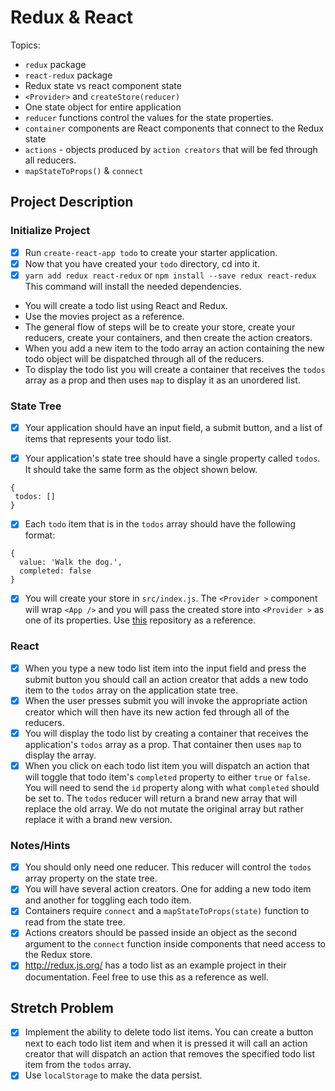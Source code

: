 # Redux & React

Topics:

* `redux` package
* `react-redux` package
* Redux state vs react component state
* `<Provider>` and `createStore(reducer)`
* One state object for entire application
* `reducer` functions control the values for the state properties.
* `container` components are React components that connect to the Redux state
* `actions` - objects produced by `action creators` that will be fed through all reducers.
* `mapStateToProps()` & `connect`

## Project Description

### Initialize Project

* [x] Run `create-react-app todo` to create your starter application.
* [x] Now that you have created your `todo` directory, cd into it.
* [x] `yarn add redux react-redux` or `npm install --save redux react-redux` This command will install the needed dependencies.
* You will create a todo list using React and Redux.
* Use the movies project as a reference.
* The general flow of steps will be to create your store, create your reducers, create your containers, and then create the action creators.
* When you add a new item to the todo array an action containing the new todo object will be dispatched through all of the reducers.
* To display the todo list you will create a container that receives the `todos` array as a prop and then uses `map` to display it as an unordered list.

### State Tree

* [x] Your application should have an input field, a submit button, and a list of items that represents your todo list.
* [x] Your application's state tree should have a single property called `todos`. It should take the same form as the object shown below.


```
{
 todos: []
}
```

* [x] Each `todo` item that is in the `todos` array should have the following format:


```
{
  value: 'Walk the dog.',
  completed: false
}
```

* [x] You will create your store in `src/index.js`. The `<Provider >` component will wrap `<App />` and you will pass the created store into `<Provider >` as one of its properties. Use [this](https://github.com/SunJieMing/redux-example-movies) repository as a reference.

### React

* [x] When you type a new todo list item into the input field and press the submit button you should call an action creator that adds a new todo item to the `todos` array on the application state tree.
* [x] When the user presses submit you will invoke the appropriate action creator which will then have its new action fed through all of the reducers.
* [x] You will display the todo list by creating a container that receives the application's `todos` array as a prop. That container then uses `map` to display the array.
* [x] When you click on each todo list item you will dispatch an action that will toggle that todo item's `completed` property to either `true` or `false`. You will need to send the `id` property along with what `completed` should be set to. The `todos` reducer will return a brand new array that will replace the old array. We do not mutate the original array but rather replace it with a brand new version.

### Notes/Hints

* [x] You should only need one reducer. This reducer will control the `todos` array property on the state tree.
* [x] You will have several action creators. One for adding a new todo item and another for toggling each todo item.
* [x] Containers require `connect` and a `mapStateToProps(state)` function to read from the state tree.
* [x] Actions creators should be passed inside an object as the second argument to the `connect` function inside components that need access to the Redux store.
* [x] http://redux.js.org/ has a todo list as an example project in their documentation. Feel free to use this as a reference as well.

## Stretch Problem

* [x] Implement the ability to delete todo list items. You can create a button next to each todo list item and when it is pressed it will call an action creator that will dispatch an action that removes the specified todo list item from the `todos` array.
* [x] Use `localStorage` to make the data persist.
